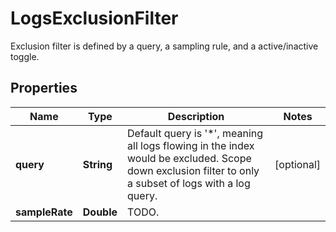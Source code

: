 

# LogsExclusionFilter

Exclusion filter is defined by a query, a sampling rule, and a active/inactive toggle.
## Properties

Name | Type | Description | Notes
------------ | ------------- | ------------- | -------------
**query** | **String** | Default query is &#39;*&#39;, meaning all logs flowing in the index would be excluded. Scope down exclusion filter to only a subset of logs with a log query. |  [optional]
**sampleRate** | **Double** | TODO. | 



